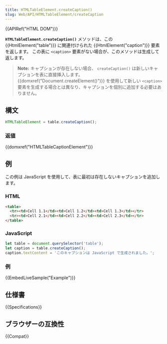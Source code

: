 ```yaml
---
title: HTMLTableElement.createCaption()
slug: Web/API/HTMLTableElement/createCaption
---
```


{{APIRef("HTML DOM")}}

**`HTMLTableElement.createCaption()`** メソッドは、この {{HtmlElement("table")}} に関連付けられた {{HtmlElement("caption")}} 要素を返します。
この表に `<caption>` 要素がない場合が、このメソッドは生成して返します。

> **Note:** キャプションが存在しない場合、 `createCaption()` は新しいキャプションを表に直接挿入します。 {{domxref("Document.createElement()")}} を使用して新しい `<caption>` 要素を生成する場合とは異なり、キャプションを個別に追加する必要はありません。

## 構文

```js
HTMLTableElement = table.createCaption();
```

### 返値

{{domxref("HTMLTableCaptionElement")}}

## 例

この例は JavaScript を使用して、表に最初は存在しないキャプションを追加します。

### HTML

```html
<table>
  <tr><td>Cell 1.1</td><td>Cell 1.2</td><td>Cell 1.3</td></tr>
  <tr><td>Cell 2.1</td><td>Cell 2.2</td><td>Cell 2.3</td></tr>
</table>
```

### JavaScript

```js
let table = document.querySelector('table');
let caption = table.createCaption();
caption.textContent = 'このキャプションは JavaScript で生成されました。';
```

### 例

{{EmbedLiveSample("Example")}}

## 仕様書

{{Specifications}}

## ブラウザーの互換性

{{Compat}}

